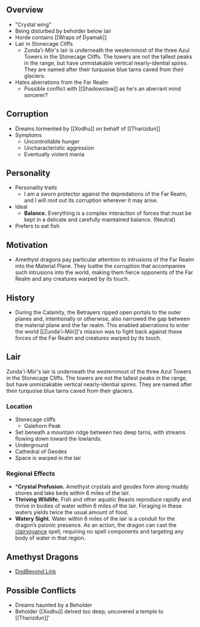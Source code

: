 
## Overview

* "Crystal wing"
* Being disturbed by beholder below lair
* Horde contains [[Wraps of Dyamak]]
* Lair in Stonecage Cliffs
	* Zunda'i-Miir's lair is underneath the westernmost of the three Azul Towers in the Stonecage Cliffs. The towers are not the tallest peaks in the range, but have unmistakable vertical nearly-idential spires. They are named after their turquoise blue tarns caved from their glaciers.
* Hates aberrations from the Far Realm
	* Possible conflict with [[Shadowclaw]] as he's an aberrant mind sorcerer?

## Corruption

* Dreams tormented by [[Xodhu]] on behalf of [[Tharizdun]]
* Symptoms
	* Uncontrollable hunger
	* Uncharacteristic aggression
	* Eventually violent mania

## Personality

* Personality traits
	* I am a sworn protector against the depredations of the Far Realm, and I will root out its corruption wherever it may arise.
* Ideal
	* **Balance.** Everything is a complex interaction of forces that must be kept in a delicate and carefully maintained balance. (Neutral)
* Prefers to eat fish

## Motivation

* Amethyst dragons pay particular attention to intrusions of the Far Realm into the Material Plane. They loathe the corruption that accompanies such intrusions into the world, making them fierce opponents of the Far Realm and any creatures warped by its touch.

## History


* During the Calamity, the Betrayers ripped open portals to the outer planes and, intentionally or otherwise, also narrowed the gap between the material plane and the far realm. This enabled aberrations to enter the world [[Zunda'i-Miir]]'s mission was to fight back against these forces of the Far Realm and creatures warped by its touch.

## Lair

Zunda'i-Miir's lair is underneath the westernmost of the three Azul Towers in the Stonecage Cliffs. The towers are not the tallest peaks in the range, but have unmistakable vertical nearly-idential spires. They are named after their turquoise blue tarns caved from their glaciers.

### Location

* Stonecage cliffs
	* Galehorn Peak
* Set beneath a mountain ridge between two deep tarns, with streams flowing down toward the lowlands.
* Underground
* Cathedral of Geodes
* Space is warped in the lair

### Regional Effects
* ***Crystal Profusion.** Amethyst crystals and geodes form along muddy shores and lake beds within 6 miles of the lair.
* **Thriving Wildlife.** Fish and other aquatic Beasts reproduce rapidly and thrive in bodies of water within 6 miles of the lair. Foraging in these waters yields twice the usual amount of food.
* **Watery Sight.** Water within 6 miles of the lair is a conduit for the dragon’s psionic presence. As an action, the dragon can cast the [clairvoyance](https://www.dndbeyond.com/spells/clairvoyance) spell, requiring no spell components and targeting any body of water in that region.
## Amethyst Dragons

* [DndBeyond Link](https://www.dndbeyond.com/sources/ftod/bestiary#AmethystDragons)

## Possible Conflicts

* Dreams haunted by a Beholder
* Beholder [[Xodhu]] delved too deep; uncovered a temple to [[Tharizdun]]'